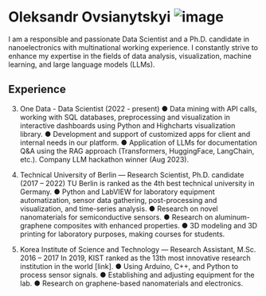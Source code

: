 # Oleksandr Ovsianytskyi ![image](https://github.com/PersonalRec/PersonalRec/assets/45102782/fbbf31a0-a263-4432-a5a4-54d99aaaeb77)


I am a responsible and passionate Data Scientist and a Ph.D. candidate in nanoelectronics with multinational working experience. I constantly strive to enhance my expertise in the fields of data analysis, visualization, machine learning, and large language models (LLMs).


## Experience
3. One Data - Data Scientist (2022 - present)
●	Data mining with API calls, working with SQL databases, preprocessing and visualization in interactive dashboards using Python and Highcharts visualization library. 
●	Development and support of customized apps for client and internal needs in our platform.
●	Application of LLMs for documentation Q&A using the RAG approach (Transformers, HuggingFace, LangChain, etc.). Company LLM hackathon winner (Aug 2023).

2. Technical University of Berlin — Research Scientist, Ph.D. candidate (2017 – 2022)
TU Berlin is ranked as the 4th best technical university in Germany.
●	Python and LabVIEW for laboratory equipment automatization, sensor data gathering, post-processing and visualization, and time-series analysis. 
●	Research on novel nanomaterials for semiconductive sensors.
●	Research on aluminum-graphene composites with enhanced properties.
●	3D modeling and 3D printing for laboratory purposes, making courses for students.

1. Korea Institute of Science and Technology — Research Assistant, M.Sc.     2016 – 2017
In 2019, KIST ranked as the 13th most innovative research institution in the world [link].
●	Using Arduino, C++, and Python to process sensor signals.
●	Establishing and adjusting equipment for the lab.
●	Research on graphene-based nanomaterials and electronics.







